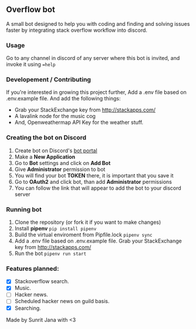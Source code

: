 ## Overflow bot

A small bot designed to help you with coding and finding and solving 
issues faster by integrating stack overflow workflow into discord.

### Usage

Go to any channel in discord of any server where this bot is invited, and 
invoke it using `=help`

### Developement / Contributing

If you're interested in growing this project further,
Add a .env file based on .env.example file. And add the following things:

- Grab your StackExchange key from http://stackapps.com/
- A lavalink node for the music cog
- And, Openweathermap API Key for the weather stuff.

### Creating the bot on Discord

1. Create bot on Discord's [bot portal](https://discord.com/developers/applications/)
2. Make a **New Application**
3. Go to **Bot** settings and click on **Add Bot**
4. Give **Administrator** permission to bot
5. You will find your bot **TOKEN** there, it is important that you save it
6. Go to **OAuth2** and click bot, than add **Administrator** permissions
7. You can follow the link that will appear to add the bot to your discord server

### Running bot

1. Clone the repository (or fork it if you want to make changes)
2. Install **pipenv** `pip install pipenv`
3. Build the virtual enviroment from Pipfile.lock `pipenv sync`
4. Add a .env file based on .env.example file. Grab your StackExchange key from http://stackapps.com/
6. Run the bot `pipenv run start`

### Features planned:

- [x] Stackoverflow search.
- [x] Music.
- [ ] Hacker news.
- [ ] Scheduled hacker news on guild basis.
- [x] Searching.

Made by Sunrit Jana with <3
